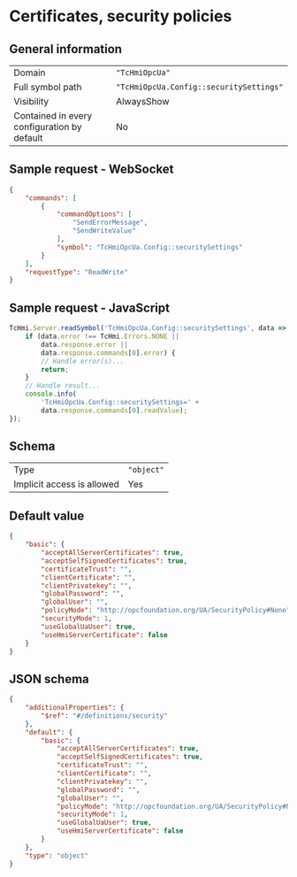 # Certificates, security policies

## General information

|  |  |
| - | - |
| Domain | `"TcHmiOpcUa"` |
| Full symbol path | `"TcHmiOpcUa.Config::securitySettings"` |
| Visibility | AlwaysShow |
| Contained in every configuration by default | No |

## Sample request - WebSocket

```json
{
    "commands": [
        {
            "commandOptions": [
                "SendErrorMessage",
                "SendWriteValue"
            ],
            "symbol": "TcHmiOpcUa.Config::securitySettings"
        }
    ],
    "requestType": "ReadWrite"
}
```

## Sample request - JavaScript

```javascript
TcHmi.Server.readSymbol('TcHmiOpcUa.Config::securitySettings', data => {
    if (data.error !== TcHmi.Errors.NONE ||
        data.response.error ||
        data.response.commands[0].error) {
        // Handle error(s)...
        return;
    }
    // Handle result...
    console.info(
        'TcHmiOpcUa.Config::securitySettings=' +
        data.response.commands[0].readValue);
});
```

## Schema

|  |  |
| - | - |
| Type | `"object"` |
| Implicit access is allowed | Yes |

## Default value

```json
{
    "basic": {
        "acceptAllServerCertificates": true,
        "acceptSelfSignedCertificates": true,
        "certificateTrust": "",
        "clientCertificate": "",
        "clientPrivatekey": "",
        "globalPassword": "",
        "globalUser": "",
        "policyMode": "http://opcfoundation.org/UA/SecurityPolicy#None",
        "securityMode": 1,
        "useGlobalUaUser": true,
        "useHmiServerCertificate": false
    }
}
```

## JSON schema

```json
{
    "additionalProperties": {
        "$ref": "#/definitions/security"
    },
    "default": {
        "basic": {
            "acceptAllServerCertificates": true,
            "acceptSelfSignedCertificates": true,
            "certificateTrust": "",
            "clientCertificate": "",
            "clientPrivatekey": "",
            "globalPassword": "",
            "globalUser": "",
            "policyMode": "http://opcfoundation.org/UA/SecurityPolicy#None",
            "securityMode": 1,
            "useGlobalUaUser": true,
            "useHmiServerCertificate": false
        }
    },
    "type": "object"
}
```
